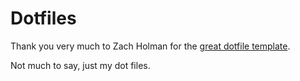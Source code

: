 # Dotfiles
Thank you very much to Zach Holman for the [great dotfile template](https://github.com/holman/dotfiles).

Not much to say, just my dot files.
